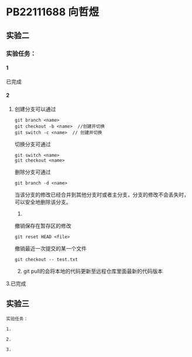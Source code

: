 # PB22111688 向哲煜

## 实验二

### 实验任务：

#### 1

已完成

#### 2

1. 
    创建分支可以通过

    ```git
    git branch <name>
    git checkout -b <name>  //创建并切换
    git switch -c <name>  // 创建并切换
    ```

    切换分支可通过

    ```git
    git switch <name>
    git checkout <name>
    ```

    删除分支可通过

    ```git
    git branch -d <name>
    ```

    当该分支的修改已经合并到其他分支时或者主分支，分支的修改不会丢失时，可以安全地删除该分支。

    1.  

    撤销保存在暂存区的修改

    ```git
    git reset HEAD <file>
    ```

    撤销最近一次提交的某一个文件

    ```git
    git checkout -- test.txt
    ```

    2.  git pull的会将本地的代码更新至远程仓库里面最新的代码版本

3.已完成

## 实验三

    实验任务：

    1.

    2.

    3.
